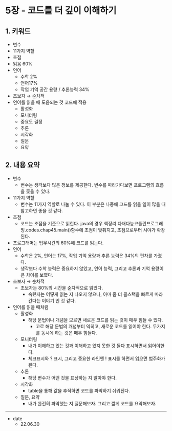 # 5장 - 코드를 더 깊이 이해하기

## 1. 키워드

* 변수
* 11가지 역할
* 초점
* 읽음 60%
* 언어
    * 수학 2%
    * 언어17%
    * 작업 기억 공간 용량 /  추론능력 34%
* 초보자 → 순차적
* 언어를 읽을 때 도움되는 것 코드에 적용
    * 활성화
    * 모니터링
    * 중요도 결정
    * 추론
    * 시각화
    * 질문
    * 요약

## 2. 내용 요약

* 변수
    * 변수는 생각보다 많은 정보를 제공한다. 변수를 따라가다보면 프로그램의 흐름을 좇을 수 있다.
* 11가지 역할
    * 변수는 11가지 역할로 나눌 수 있다. 이 부분은 나중에 코드를 읽을 일이 많을 때 참고하면 좋을 것 같다.
* 초점
    * 코드는 초점을 기준으로 읽힌다. java의 경우 책정리.다재다능코틀린프로그래밍.codes.chap45.main()함수에 초점이 맞춰지고, 초점으로부터 시야가 확장된다.
* 프로그래머는 업무시간의 60%에 코드를 읽는다.
* 언어
    * 수학은 2%, 언어는 17%, 작업 기억 용량과 추론 능력은 34%의 편차를 가졌다.
    * 생각보다 수학 능력은 중요하지 않았고, 언어 능력, 그리고 추론과 기억 용량이 큰 차이를 보였다.
* 초보자 → 순차적
    * 초보자는 80%의 시간을 순차적으로 읽었다.
        * 숙련자는 어떻게 읽는 지 나오지 않으나, 아마 좀 더 콜스택을 빠르게 따라간다는 이야기 인 것 같다.
* 언어를 읽을 때처럼
    * 활성화
        * 해당 문법이나 개념을 모르면 새로운 코드를 읽는 것이 매우 힘들 수 있다.
            * 고로 해당 문법의 개념부터 익히고, 새로운 코드를 읽어야 한다. 두가지를 동시에 하는 것은 매우 힘들다.
    * 모니터링
        * 내가 이해하고 있는 것과 이해하고 있지 못한 것 둘다 표시하면서 읽어야한다.
        * 체크표시와 ? 표시, 그리고 중요한 라인엔 ! 표시를 하면서 읽으면 범주화가 된다.
    * 추론
        * 해당 변수가 어떤 것을 표상하는 지 알아야 한다.
    * 시각화
        * table을 통해 값을 추적하면 코드를 파악하기 쉬워진다.
    * 질문, 요약
        * 내가 완전히 파악했는 지 질문해보자. 그리고 짧게 코드를 요약해보자.


<hr/>

* date
    * 22.06.30